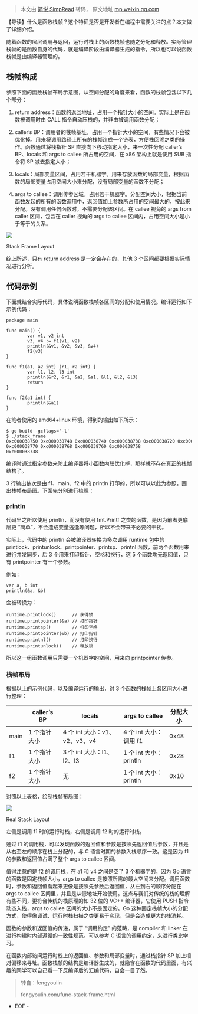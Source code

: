 > 本文由 [简悦 SimpRead](http://ksria.com/simpread/) 转码， 原文地址 [mp.weixin.qq.com](https://mp.weixin.qq.com/s?__biz=MzAxODI5ODMwOA==&mid=2666556163&idx=3&sn=52add1782c4f0a0a8d2a27b30f40ff91&chksm=80dcafa8b7ab26be2cc0e20877f752c18a785d29574213b75e7d3b26976a3944fdd72501bfbe&mpshare=1&scene=1&srcid=0727thkpOXy8sttdBSMnYBS4&sharer_sharetime=1627373324395&sharer_shareid=7fece245937ac96f04f0fb8e1311fff1#rd)

【导读】什么是函数栈帧？这个特征是否是开发者在编程中需要关注的点？本文做了详细介绍。  

随着函数的层层调用与返回，运行时栈上的函数栈帧也随之分配和释放。实际管理栈帧的是函数自身的代码，就是编译阶段由编译器生成的指令，所以也可以说函数栈帧是由编译器管理的。

栈帧构成
----

参照下面的函数栈帧布局示意图，从空间分配的角度来看，函数的栈帧包含以下几个部分：

1.  return address：函数的返回地址，占用一个指针大小的空间。实际上是在函数被调用时由 CALL 指令自动压栈的，并非由被调用函数分配；
    
2.  caller’s BP：调用者的栈帧基址，占用一个指针大小的空间，有些情况下会被优化掉。用来将调用路径上所有的栈帧连成一个链表，方便栈回溯之类的操作。函数通过将栈指针 SP 直接向下移动指定大小，来一次性分配 caller’s BP、locals 和 args to callee 所占用的空间，在 x86 架构上就是使用 SUB 指令将 SP 减去指定大小；
    
3.  locals：局部变量区间，占用若干机器字。用来存放函数的局部变量，根据函数的局部变量占用空间大小来分配，没有局部变量的函数不分配；
    
4.  args to callee：调用传参区域，占用若干机器字。分配空间大小，根据当前函数发起的所有的函数调用中，返回值加上参数所占用的空间最大的，按此来分配。没有调用任何函数时，不需要分配该区间。在 callee 视角的 args from caller 区间，包含在 caller 视角的 args to callee 区间内，占用空间大小是小于等于的关系。
    

![](https://mmbiz.qpic.cn/mmbiz_svg/22YD2oBcVUZPr4R2P4qAdmFQnicWuUOy2xzd9xuqCKeEicByVdVI8zmf8WCHW0kP3KKO8ibceeLBR5c53wOE0RlMsXKr8HzwMnu/640?wx_fmt=svg)

Stack Frame Layout

综上所述，只有 return address 是一定会存在的，其他 3 个区间都要根据实际情况进行分析。

代码示例
----

下面就结合实际代码，具体说明函数栈帧各区间的分配和使用情况。编译运行如下示例代码：

```
package main

func main() {
        var v1, v2 int
        v3, v4 := f1(v1, v2)
        println(&v1, &v2, &v3, &v4)
        f2(v3)
}

func f1(a1, a2 int) (r1, r2 int) {
        var l1, l2, l3 int
        println(&r2, &r1, &a2, &a1, &l1, &l2, &l3)
        return
}

func f2(a1 int) {
        println(&a1)
}
```

在笔者使用的 amd64+linux 环境，得到的输出如下所示：

```
$ go build -gcflags='-l'
$ ./stack_frame
0xc000038750 0xc000038748 0xc000038740 0xc000038738 0xc000038720 0xc000038718 0xc000038710
0xc000038770 0xc000038768 0xc000038760 0xc000038758
0xc000038738
```

编译时通过指定参数来防止编译器将小函数内联优化掉，那样就不存在真正的栈帧结构了。

3 行输出依次是由 f1、main、f2 中的 println 打印的，所以可以以此为参照，画出栈帧布局图。下面先分别进行梳理：

### println

代码里之所以使用 println，而没有使用 fmt.Printf 之类的函数，是因为前者更底层更 “简单”，不会造成变量逃逸等问题，所以不会带来不必要的干扰。

实际上，代码中的 println 会被编译器转换为多次调用 runtime 包中的 printlock、printunlock、printpointer、printsp、printnl 函数，前两个函数用来进行并发同步，后 3 个用来打印指针、空格和换行，这 5 个函数均无返回值，只有 printpointer 有一个参数。

例如：

```
var a, b int
println(&a, &b)
```

会被转换为：

```
runtime.printlock()      // 获得锁
runtime.printpointer(&a) // 打印指针
runtime.printsp()        // 打印空格
runtime.printpointer(&b) // 打印指针
runtime.printnl()        // 打印换行
runtime.printunlock()    // 释放锁
```

所以这一组函数调用只需要一个机器字的空间，用来向 printpointer 传参。

### 栈帧布局

根据以上的示例代码，以及编译运行的输出，对 3 个函数的栈帧上各区间大小进行整理：

<table data-darkmode-color-16277437149895="rgb(163, 163, 163)" data-darkmode-original-color-16277437149895="#fff|rgb(0,0,0)"><thead data-darkmode-color-16277437149895="rgb(163, 163, 163)" data-darkmode-original-color-16277437149895="#fff|rgb(0,0,0)"><tr data-darkmode-color-16277437149895="rgb(163, 163, 163)" data-darkmode-original-color-16277437149895="#fff|rgb(0,0,0)" data-darkmode-bgcolor-16277437149895="rgb(25, 25, 25)" data-darkmode-original-bgcolor-16277437149895="#fff|rgb(255,255,255)" data-style="border-width: 1px 0px 0px; border-right-style: initial; border-bottom-style: initial; border-left-style: initial; border-right-color: initial; border-bottom-color: initial; border-left-color: initial; border-top-style: solid; border-top-color: rgb(204, 204, 204); background-color: white;"><th data-darkmode-color-16277437149895="rgb(163, 163, 163)" data-darkmode-original-color-16277437149895="#fff|rgb(0,0,0)" data-darkmode-bgcolor-16277437149895="rgb(40, 40, 40)" data-darkmode-original-bgcolor-16277437149895="#fff|rgb(255,255,255)|rgb(240, 240, 240)" data-style="font-size: 16px; border-top-width: 1px; border-color: rgb(204, 204, 204); background-color: rgb(240, 240, 240); min-width: 85px; text-align: left;"><br data-darkmode-color-16277437149895="rgb(163, 163, 163)" data-darkmode-original-color-16277437149895="#fff|rgb(0,0,0)" data-darkmode-bgcolor-16277437149895="rgb(40, 40, 40)" data-darkmode-original-bgcolor-16277437149895="#fff|rgb(255,255,255)|rgb(240, 240, 240)"></th><th data-darkmode-color-16277437149895="rgb(163, 163, 163)" data-darkmode-original-color-16277437149895="#fff|rgb(0,0,0)" data-darkmode-bgcolor-16277437149895="rgb(40, 40, 40)" data-darkmode-original-bgcolor-16277437149895="#fff|rgb(255,255,255)|rgb(240, 240, 240)" data-style="font-size: 16px; border-top-width: 1px; border-color: rgb(204, 204, 204); background-color: rgb(240, 240, 240); min-width: 85px; text-align: left;">caller’s BP</th><th data-darkmode-color-16277437149895="rgb(163, 163, 163)" data-darkmode-original-color-16277437149895="#fff|rgb(0,0,0)" data-darkmode-bgcolor-16277437149895="rgb(40, 40, 40)" data-darkmode-original-bgcolor-16277437149895="#fff|rgb(255,255,255)|rgb(240, 240, 240)" data-style="font-size: 16px; border-top-width: 1px; border-color: rgb(204, 204, 204); background-color: rgb(240, 240, 240); min-width: 85px; text-align: left;">locals</th><th data-darkmode-color-16277437149895="rgb(163, 163, 163)" data-darkmode-original-color-16277437149895="#fff|rgb(0,0,0)" data-darkmode-bgcolor-16277437149895="rgb(40, 40, 40)" data-darkmode-original-bgcolor-16277437149895="#fff|rgb(255,255,255)|rgb(240, 240, 240)" data-style="font-size: 16px; border-top-width: 1px; border-color: rgb(204, 204, 204); background-color: rgb(240, 240, 240); min-width: 85px; text-align: left;">args to callee</th><th data-darkmode-color-16277437149895="rgb(163, 163, 163)" data-darkmode-original-color-16277437149895="#fff|rgb(0,0,0)" data-darkmode-bgcolor-16277437149895="rgb(40, 40, 40)" data-darkmode-original-bgcolor-16277437149895="#fff|rgb(255,255,255)|rgb(240, 240, 240)" data-style="font-size: 16px; border-top-width: 1px; border-color: rgb(204, 204, 204); background-color: rgb(240, 240, 240); min-width: 85px; text-align: left;">分配大小</th></tr></thead><tbody data-darkmode-color-16277437149895="rgb(163, 163, 163)" data-darkmode-original-color-16277437149895="#fff|rgb(0,0,0)"><tr data-darkmode-color-16277437149895="rgb(163, 163, 163)" data-darkmode-original-color-16277437149895="#fff|rgb(0,0,0)" data-darkmode-bgcolor-16277437149895="rgb(25, 25, 25)" data-darkmode-original-bgcolor-16277437149895="#fff|rgb(255,255,255)" data-style="border-width: 1px 0px 0px; border-right-style: initial; border-bottom-style: initial; border-left-style: initial; border-right-color: initial; border-bottom-color: initial; border-left-color: initial; border-top-style: solid; border-top-color: rgb(204, 204, 204); background-color: white;"><td data-darkmode-color-16277437149895="rgb(163, 163, 163)" data-darkmode-original-color-16277437149895="#fff|rgb(0,0,0)" data-darkmode-bgcolor-16277437149895="rgb(25, 25, 25)" data-darkmode-original-bgcolor-16277437149895="#fff|rgb(255,255,255)" data-style="font-size: 16px; border-color: rgb(204, 204, 204); min-width: 85px;">main</td><td data-darkmode-color-16277437149895="rgb(163, 163, 163)" data-darkmode-original-color-16277437149895="#fff|rgb(0,0,0)" data-darkmode-bgcolor-16277437149895="rgb(25, 25, 25)" data-darkmode-original-bgcolor-16277437149895="#fff|rgb(255,255,255)" data-style="font-size: 16px; border-color: rgb(204, 204, 204); min-width: 85px;">1 个指针大小</td><td data-darkmode-color-16277437149895="rgb(163, 163, 163)" data-darkmode-original-color-16277437149895="#fff|rgb(0,0,0)" data-darkmode-bgcolor-16277437149895="rgb(25, 25, 25)" data-darkmode-original-bgcolor-16277437149895="#fff|rgb(255,255,255)" data-style="font-size: 16px; border-color: rgb(204, 204, 204); min-width: 85px;">4 个 int 大小：v1、v2、v3、v4</td><td data-darkmode-color-16277437149895="rgb(163, 163, 163)" data-darkmode-original-color-16277437149895="#fff|rgb(0,0,0)" data-darkmode-bgcolor-16277437149895="rgb(25, 25, 25)" data-darkmode-original-bgcolor-16277437149895="#fff|rgb(255,255,255)" data-style="font-size: 16px; border-color: rgb(204, 204, 204); min-width: 85px;">4 个 int 大小：调用 f1</td><td data-darkmode-color-16277437149895="rgb(163, 163, 163)" data-darkmode-original-color-16277437149895="#fff|rgb(0,0,0)" data-darkmode-bgcolor-16277437149895="rgb(25, 25, 25)" data-darkmode-original-bgcolor-16277437149895="#fff|rgb(255,255,255)" data-style="font-size: 16px; border-color: rgb(204, 204, 204); min-width: 85px;">0x48</td></tr><tr data-darkmode-color-16277437149895="rgb(163, 163, 163)" data-darkmode-original-color-16277437149895="#fff|rgb(0,0,0)" data-darkmode-bgcolor-16277437149895="rgb(32, 32, 32)" data-darkmode-original-bgcolor-16277437149895="#fff|rgb(248, 248, 248)" data-style="border-width: 1px 0px 0px; border-right-style: initial; border-bottom-style: initial; border-left-style: initial; border-right-color: initial; border-bottom-color: initial; border-left-color: initial; border-top-style: solid; border-top-color: rgb(204, 204, 204); background-color: rgb(248, 248, 248);"><td data-darkmode-color-16277437149895="rgb(163, 163, 163)" data-darkmode-original-color-16277437149895="#fff|rgb(0,0,0)" data-darkmode-bgcolor-16277437149895="rgb(32, 32, 32)" data-darkmode-original-bgcolor-16277437149895="#fff|rgb(248, 248, 248)" data-style="font-size: 16px; border-color: rgb(204, 204, 204); min-width: 85px;">f1</td><td data-darkmode-color-16277437149895="rgb(163, 163, 163)" data-darkmode-original-color-16277437149895="#fff|rgb(0,0,0)" data-darkmode-bgcolor-16277437149895="rgb(32, 32, 32)" data-darkmode-original-bgcolor-16277437149895="#fff|rgb(248, 248, 248)" data-style="font-size: 16px; border-color: rgb(204, 204, 204); min-width: 85px;">1 个指针大小</td><td data-darkmode-color-16277437149895="rgb(163, 163, 163)" data-darkmode-original-color-16277437149895="#fff|rgb(0,0,0)" data-darkmode-bgcolor-16277437149895="rgb(32, 32, 32)" data-darkmode-original-bgcolor-16277437149895="#fff|rgb(248, 248, 248)" data-style="font-size: 16px; border-color: rgb(204, 204, 204); min-width: 85px;">3 个 int 大小：l1、l2、l3</td><td data-darkmode-color-16277437149895="rgb(163, 163, 163)" data-darkmode-original-color-16277437149895="#fff|rgb(0,0,0)" data-darkmode-bgcolor-16277437149895="rgb(32, 32, 32)" data-darkmode-original-bgcolor-16277437149895="#fff|rgb(248, 248, 248)" data-style="font-size: 16px; border-color: rgb(204, 204, 204); min-width: 85px;">1 个 int 大小：println</td><td data-darkmode-color-16277437149895="rgb(163, 163, 163)" data-darkmode-original-color-16277437149895="#fff|rgb(0,0,0)" data-darkmode-bgcolor-16277437149895="rgb(32, 32, 32)" data-darkmode-original-bgcolor-16277437149895="#fff|rgb(248, 248, 248)" data-style="font-size: 16px; border-color: rgb(204, 204, 204); min-width: 85px;">0x28</td></tr><tr data-darkmode-color-16277437149895="rgb(163, 163, 163)" data-darkmode-original-color-16277437149895="#fff|rgb(0,0,0)" data-darkmode-bgcolor-16277437149895="rgb(25, 25, 25)" data-darkmode-original-bgcolor-16277437149895="#fff|rgb(255,255,255)" data-style="border-width: 1px 0px 0px; border-right-style: initial; border-bottom-style: initial; border-left-style: initial; border-right-color: initial; border-bottom-color: initial; border-left-color: initial; border-top-style: solid; border-top-color: rgb(204, 204, 204); background-color: white;"><td data-darkmode-color-16277437149895="rgb(163, 163, 163)" data-darkmode-original-color-16277437149895="#fff|rgb(0,0,0)" data-darkmode-bgcolor-16277437149895="rgb(25, 25, 25)" data-darkmode-original-bgcolor-16277437149895="#fff|rgb(255,255,255)" data-style="font-size: 16px; border-color: rgb(204, 204, 204); min-width: 85px;">f2</td><td data-darkmode-color-16277437149895="rgb(163, 163, 163)" data-darkmode-original-color-16277437149895="#fff|rgb(0,0,0)" data-darkmode-bgcolor-16277437149895="rgb(25, 25, 25)" data-darkmode-original-bgcolor-16277437149895="#fff|rgb(255,255,255)" data-style="font-size: 16px; border-color: rgb(204, 204, 204); min-width: 85px;">1 个指针大小</td><td data-darkmode-color-16277437149895="rgb(163, 163, 163)" data-darkmode-original-color-16277437149895="#fff|rgb(0,0,0)" data-darkmode-bgcolor-16277437149895="rgb(25, 25, 25)" data-darkmode-original-bgcolor-16277437149895="#fff|rgb(255,255,255)" data-style="font-size: 16px; border-color: rgb(204, 204, 204); min-width: 85px;">无</td><td data-darkmode-color-16277437149895="rgb(163, 163, 163)" data-darkmode-original-color-16277437149895="#fff|rgb(0,0,0)" data-darkmode-bgcolor-16277437149895="rgb(25, 25, 25)" data-darkmode-original-bgcolor-16277437149895="#fff|rgb(255,255,255)" data-style="font-size: 16px; border-color: rgb(204, 204, 204); min-width: 85px;">1 个 int 大小：println</td><td data-darkmode-color-16277437149895="rgb(163, 163, 163)" data-darkmode-original-color-16277437149895="#fff|rgb(0,0,0)" data-darkmode-bgcolor-16277437149895="rgb(25, 25, 25)" data-darkmode-original-bgcolor-16277437149895="#fff|rgb(255,255,255)" data-style="font-size: 16px; border-color: rgb(204, 204, 204); min-width: 85px;">0x10</td></tr></tbody></table>

对照以上表格，绘制栈帧布局图：

![](https://mmbiz.qpic.cn/mmbiz_svg/22YD2oBcVUZPr4R2P4qAdmFQnicWuUOy2uY5icHoJiaiaVMsQVL29vkVSHUdcsOOPjuNEU9zABgvNZKrOPKfPBoXA89UT7KXVRwx/640?wx_fmt=svg)

Real Stack Layout

左侧是调用 f1 时的运行时栈，右侧是调用 f2 时的运行时栈。

通过 f1 的调用栈，可以发现函数的返回值和参数是按照先返回值后参数，并且是从右至左的顺序在栈上分配的，与 C 语言时期的参数入栈顺序一致。这是因为 f1 的参数和返回值占满了整个 args to callee 区间。

值得注意的是 f2 的调用栈，在 a1 和 v4 之间是空了 3 个机器字的，因为 Go 语言的函数是固定栈帧大小，args to callee 是按照所需的最大空间来分配。调用函数时，参数和返回值看起来更像是按照先参数后返回值，从左到右的顺序分配在 args to callee 区间里，并且是从低地址开始使用。这点与我们对传统的栈的理解有些不同，更符合传统的栈原理的如 32 位的 VC++ 编译器，它使用 PUSH 指令动态入栈，args to callee 区间的大小不是固定的。Go 这种固定栈帧大小的分配方式，使得像调试、运行时栈扫描之类更易于实现，但是会造成更大的栈消耗。

函数的参数和返回值的传递，属于 “调用约定” 的范畴，是 compiler 和 linker 在进行构建时内部遵循的一致性规范。可以参考 C 语言的调用约定，来进行类比学习。

在函数内部访问运行时栈上的返回值、参数和局部变量时，通过栈指针 SP 加上相对偏移来寻址。函数栈帧的结构是编译器生成的，就隐含在函数的代码里面，有兴趣的同学可以自己看一下反编译后的汇编代码，自会一目了然。

> 转自：fengyoulin
> 
> fengyoulin.com/func-stack-frame.html

- EOF -
